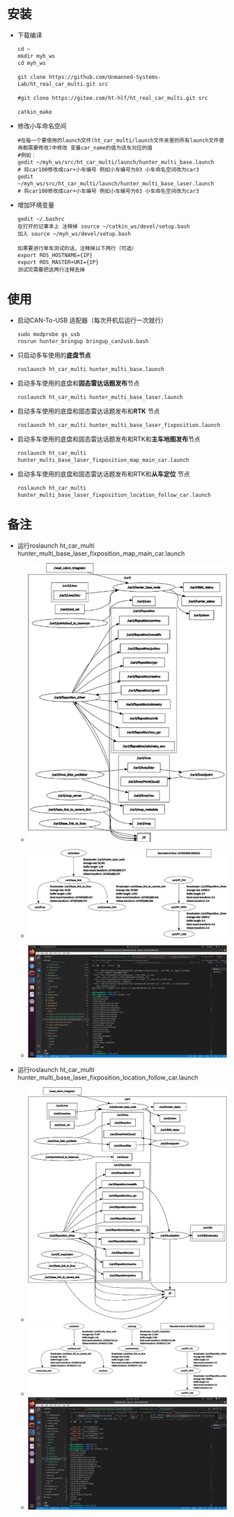 # 安装

- 下载编译

  ```
  cd ~
  mkdir myh_ws
  cd myh_ws
  
  git clone https://github.com/Unmanned-Systems-Lab/ht_real_car_multi.git src
  
  #git clone https://gitee.com/ht-hlf/ht_real_car_multi.git src
  
  catkin_make
  ```

- 修改小车命名空间

  ```
  #在每一个要使用的launch文件(ht_car_multi/launch文件夹里的所有launch文件使用都需要修改)中修改 变量car_name的值为该车对应的值
  #例如：
  gedit ~/myh_ws/src/ht_car_multi/launch/hunter_multi_base.launch
  # 将car100修改成car+小车编号 例如小车编号为03 小车命名空间改为car3
  gedit ~/myh_ws/src/ht_car_multi/launch/hunter_multi_base_laser.launch
  # 将car100修改成car+小车编号 例如小车编号为03 小车命名空间改为car3
  ```

- 增加环境变量

  ```
  gedit ~/.bashrc
  在打开的记事本上 注释掉 source ~/catkin_ws/devel/setup.bash
  加入 source ~/myh_ws/devel/setup.bash
  
  如果要进行单车测试的话，注释掉以下两行（可选）
  export ROS_HOSTNAME={IP}
  export ROS_MASTER+URI={IP}
  测试完需要把这两行注释去掉
  ```

# 使用

- 启动CAN-To-USB 适配器（每次开机后运行一次就行）

  ```
  sudo modprobe gs_usb
  rosrun hunter_bringup bringup_can2usb.bash
  ```

- 只启动多车使用的**底盘节点**

  ```
  roslaunch ht_car_multi hunter_multi_base.launch
  ```


- 启动多车使用的底盘和**固态雷达话题发布**节点

  ```
  roslaunch ht_car_multi hunter_multi_base_laser.launch
  ```

- 启动多车使用的底盘和固态雷达话题发布和**RTK** 节点

  ```
  roslaunch ht_car_multi hunter_multi_base_laser_fixposition.launch
  ```

- 启动多车使用的底盘和固态雷达话题发布和RTK和**主车地图发布**节点

  ```
  roslaunch ht_car_multi hunter_multi_base_laser_fixposition_map_main_car.launch
  ```

- 启动多车使用的底盘和固态雷达话题发布和RTK和**从车定位** 节点

  ```
  roslaunch ht_car_multi hunter_multi_base_laser_fixposition_location_follow_car.launch
  ```



# 备注

- 运行roslaunch ht_car_multi hunter_multi_base_laser_fixposition_map_main_car.launch

  - ![](README.assets/rosgraph-16740561625051.png)

  - ![](README.assets/frames1-16740562793104.png)

  - ![](README.assets/Screenshot%20from%202023-01-18%2022-27-55-16740565343001.png)

    

- 运行roslaunch ht_car_multi hunter_multi_base_laser_fixposition_location_follow_car.launch

  - ![](README.assets/rosgraph1-16740562577403.png)
  - ![](README.assets/frames-16740562149482.png)
  - ![](README.assets/Screenshot%20from%202023-01-18%2022-38-07-16740565599602.png)
